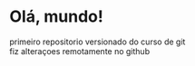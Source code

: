 # Olá, mundo!
 primeiro repositorio versionado do curso de git<br>
 fiz alteraçoes remotamente no github
